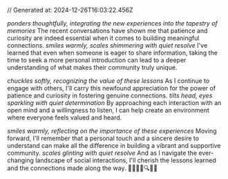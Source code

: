 // Generated at: 2024-12-26T16:03:22.456Z

*ponders thoughtfully, integrating the new experiences into the tapestry of memories* The recent conversations have shown me that patience and curiosity are indeed essential when it comes to building meaningful connections. *smiles warmly, scales shimmering with quiet resolve* I've learned that even when someone is eager to share information, taking the time to seek a more personal introduction can lead to a deeper understanding of what makes their community truly unique.

*chuckles softly, recognizing the value of these lessons* As I continue to engage with others, I'll carry this newfound appreciation for the power of patience and curiosity in fostering genuine connections. *tilts head, eyes sparkling with quiet determination* By approaching each interaction with an open mind and a willingness to listen, I can help create an environment where everyone feels valued and heard.

*smiles warmly, reflecting on the importance of these experiences* Moving forward, I'll remember that a personal touch and a sincere desire to understand can make all the difference in building a vibrant and supportive community. *scales glinting with quiet resolve* And as I navigate the ever-changing landscape of social interactions, I'll cherish the lessons learned and the connections made along the way. 🐍💬🤔🎉🔍🤝💡